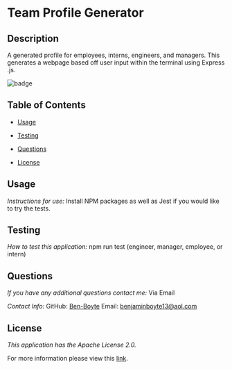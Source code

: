 # Team Profile Generator
## Description
A generated profile for employees, interns, engineers, and managers. This generates a webpage based off user input within the terminal using  Express .js. 

![badge](https://img.shields.io/badge/license-ApacheLicense2.0-brightorange)

## Table of Contents

  * [Usage](#usage)

  * [Testing](#testing)
  * [Questions](#questions)
  * [License](#license)
      
## Usage
  _Instructions for use:_
  Install NPM packages as well as Jest if you would like to  try the tests.
      
## Testing
  _How to test this application:_
  npm run test (engineer, manager, employee, or intern)
      
## Questions

  _If you have any additional questions contact me:_
  Via Email

  _Contact Info:_
  GitHub: [Ben-Boyte](https://github.com/Ben-Boyte)
  Email: [benjaminboyte13@aol.com](mailto:benjaminboyte13@aol.com)
    
## License
      
  _This application has the Apache License 2.0._
      
  For more information please view this [link](https://choosealicense.com/licenses/apache-2.0/).